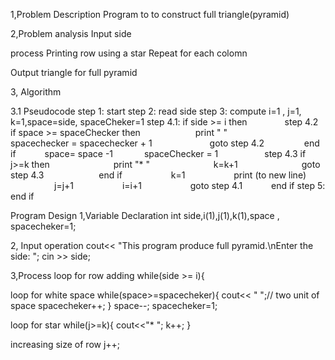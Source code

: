 1,Problem Description
Program to to construct full triangle(pyramid)

2,Problem analysis
Input
side

process
Printing row using a star
Repeat for each colomn

Output
triangle for full pyramid

3, Algorithm


3.1 Pseudocode
step 1: start
step 2: read side
step 3: compute i=1 , j=1, k=1,space=side, spaceCheker=1
step 4.1: if side >= i then
    step 4.2 if space >= spaceChecker then
      print " "
      spacechecker = spacechecker + 1
       goto step 4.2
     end if
   space= space -1
    spaceChecker = 1
     step 4.3 if j>=k then
       print "* "
       k=k+1
       goto step 4.3
      end if
      k=1
      print (to new line)
     j=j+1
      i=i+1
      goto step 4.1
   end if
step 5: end if

Program Design
1,Variable Declaration
int side,i(1),j(1),k(1),space , spacecheker=1;

2, Input operation
cout<< "This program produce full pyramid.\nEnter the side: ";
cin >> side;

3,Process
loop for row adding
while(side >= i){

loop for white space
while(space>=spacecheker){
cout<< " ";// two unit of space
spacecheker++;
}
space--;
spacecheker=1;

loop for star
while(j>=k){
cout<<"* ";
k++;
}

increasing size of row
j++;
